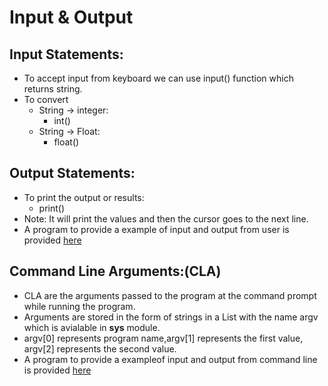 # Input & Output

## Input Statements:
*  To accept input from keyboard we can use input() function which returns string.
*  To convert
   *  String -> integer:
      *  int()
   * String -> Float:
     * float()

## Output Statements:
* To print the output or results:
  * print()
* Note: It will print the values and then the cursor goes to the next line.
* A program to provide a example of input and output from user is provided [here](P1.py)

## Command Line Arguments:(CLA)

* CLA are the arguments passed to the program at the command prompt while running the program.
* Arguments are stored in the form of strings in a List with the name argv which is avialable in **sys** module.
* argv[0] represents program name,argv[1] represents the first value, argv[2] represents the second value.
* A program to provide a exampleof input and output from command line is provided [here](P2.py)
